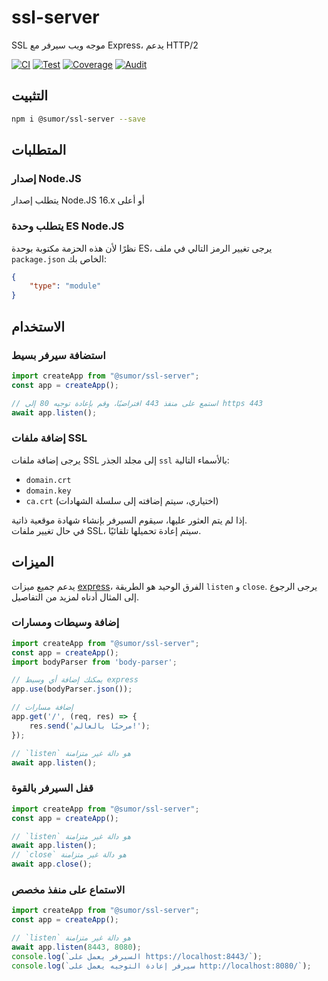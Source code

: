 # ssl-server
SSL موجه ويب سيرفر مع Express، يدعم HTTP/2

[![CI](https://github.com/sumor-cloud/ssl-server/actions/workflows/ci.yml/badge.svg)](https://github.com/sumor-cloud/ssl-server/actions/workflows/ci.yml)
[![Test](https://github.com/sumor-cloud/ssl-server/actions/workflows/ut.yml/badge.svg)](https://github.com/sumor-cloud/ssl-server/actions/workflows/ut.yml)
[![Coverage](https://github.com/sumor-cloud/ssl-server/actions/workflows/coverage.yml/badge.svg)](https://github.com/sumor-cloud/ssl-server/actions/workflows/coverage.yml)
[![Audit](https://github.com/sumor-cloud/ssl-server/actions/workflows/audit.yml/badge.svg)](https://github.com/sumor-cloud/ssl-server/actions/workflows/audit.yml)

## التثبيت
```bash
npm i @sumor/ssl-server --save
```

## المتطلبات

### إصدار Node.JS
يتطلب إصدار Node.JS 16.x أو أعلى

### يتطلب وحدة ES Node.JS 
نظرًا لأن هذه الحزمة مكتوبة بوحدة ES،
يرجى تغيير الرمز التالي في ملف ```package.json``` الخاص بك:
```json
{
    "type": "module"
}
```

## الاستخدام

### استضافة سيرفر بسيط

```javascript
import createApp from "@sumor/ssl-server";
const app = createApp();

// استمع على منفذ 443 افتراضيًا، وقم بإعادة توجيه 80 إلى https 443
await app.listen();
```


### إضافة ملفات SSL
يرجى إضافة ملفات SSL إلى مجلد الجذر ```ssl``` بالأسماء التالية:
- ```domain.crt```
- ```domain.key```
- ```ca.crt``` (اختياري، سيتم إضافته إلى سلسلة الشهادات)

إذا لم يتم العثور عليها، سيقوم السيرفر بإنشاء شهادة موقعية ذاتية.  
في حال تغيير ملفات SSL، سيتم إعادة تحميلها تلقائيًا.
## الميزات

يدعم جميع ميزات [express](https://www.npmjs.com/package/express)، الفرق الوحيد هو الطريقة ```listen``` و ```close```. يرجى الرجوع إلى المثال أدناه لمزيد من التفاصيل.

### إضافة وسيطات ومسارات

```javascript
import createApp from "@sumor/ssl-server";
const app = createApp();
import bodyParser from 'body-parser';

// يمكنك إضافة أي وسيط express
app.use(bodyParser.json());

// إضافة مسارات
app.get('/', (req, res) => {
    res.send('مرحبًا بالعالم!');
});

// `listen` هو دالة غير متزامنة
await app.listen();
```

### قفل السيرفر بالقوة

```javascript
import createApp from "@sumor/ssl-server";
const app = createApp();

// `listen` هو دالة غير متزامنة
await app.listen();
// `close` هو دالة غير متزامنة
await app.close();
```

### الاستماع على منفذ مخصص

```javascript
import createApp from "@sumor/ssl-server";
const app = createApp();

// `listen` هو دالة غير متزامنة
await app.listen(8443, 8080);
console.log(`السيرفر يعمل على https://localhost:8443/`);
console.log(`سيرفر إعادة التوجيه يعمل على http://localhost:8080/`);
```
